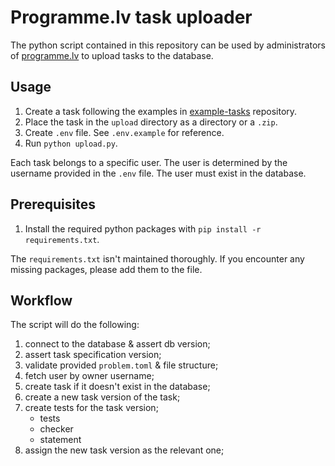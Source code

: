 # Programme.lv task uploader

The python script contained in this repository can
be used by administrators of [programme.lv](https://programme.lv)
to upload tasks to the database.

## Usage

1) Create a task following the examples in [example-tasks](https://github.com/programme-lv/example-tasks) repository.
2) Place the task in the `upload` directory as a directory or a `.zip`.
3) Create `.env` file. See `.env.example` for reference.
4) Run `python upload.py`.

Each task belongs to a specific user. The user is determined by the
username provided in the `.env` file. The user must exist in the database.

## Prerequisites

1) Install the required python packages with `pip install -r requirements.txt`.

The `requirements.txt` isn't maintained thoroughly. If you encounter any
missing packages, please add them to the file.

## Workflow

The script will do the following:
1) connect to the database & assert db version;
2) assert task specification version;
3) validate provided `problem.toml` & file structure;
4) fetch user by owner username;
5) create task if it doesn't exist in the database;
6) create a new task version of the task;
7) create tests for the task version;
	- tests
	- checker
	- statement
8) assign the new task version as the relevant one;
